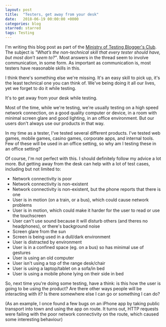 ```yaml
---
layout: post
title:  "Testers, get away from your desk"
date:   2018-06-19 00:00:00 +0000
categories: blog
starred: starred
tags: Testing
---
```


I'm writing this blog post as part of the [Ministry of Testing Blogger's Club](https://club.ministryoftesting.com/t/sprint-4-what-s-the-non-technical-skill-that-every-tester-should-have-but-most-don-t-seem-to/15759). The subject is *"What’s the non-technical skill that every tester should have, but most don’t seem to?"*. Most answers in the thread seem to involve communication, in some form. As important as communication is, most testers have reasonable skills in this.

I think there's something else we're missing. It's an easy skill to pick up, it's the least technical one you can think of. We've being doing it all our lives, yet we forget to do it while testing.

It's to get away from your desk while testing.

Most of the time, while we're testing, we're usually testing on a high speed network connection, on a good quality computer or device, in a room with minimal screen glare and good lighting, in an office environment. But our users don't always use our products in that way.

In my time as a tester, I've tested several different products. I've tested web games, mobile games, casino games, corporate apps, and internal tools. Few of these will be used in an office setting, so why am I testing these in an office setting?

Of course, I'm not perfect with this. I should definitely follow my advice a lot more. But getting away from the desk can help with a lot of test cases, including but not limited to:

* Network connectivity is poor
* Network connectivity is non-existent
* Network connectivity is non-existent, but the phone reports that there is one
* User is in motion (on a train, or a bus), which could cause network problems
* User is in motion, which could make it harder for the user to read or use the touchscreen
* User can't use sound because it will disturb others (and theres no headphones), or there's background noise
* Screen glare from the sun
* Screen is being used in a dull/dark environment
* User is distracted by environment
* User is in a confined space (eg. on a bus) so has minimal use of gestures
* User is using an old computer
* User isn't using a top of the range desk/chair
* User is using a laptop/tablet on a sofa/in bed
* User is using a mobile phone lying on their side in bed

So, next time you're doing some testing, have a think: is this how the user is going to be using the product? Are there other ways people will be interacting with it? Is there somewhere else I can go or something I can do?

(As an example, I once found a few bugs on an iPhone app by taking public transport into town and using the app on route. It turns out, HTTP requests were failing with the poor network connectivity on the route, which caused some interesting behaviour)

